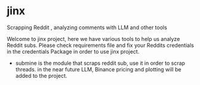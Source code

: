 # jinx
Scrapping Reddit , analyzing comments with LLM and other tools

Welcome to jinx project, here we have various tools to help us analyze
Reddit subs.
Please check requirements file and fix your Reddits credentials in the credentials
Package in order to use jinx project.

* submine is the module that scraps reddit sub, use it in order to scrap threads.
in the near future LLM, Binance pricing and plotting will be added to the project.